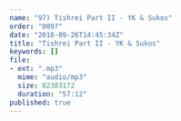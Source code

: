 ```yaml
---
name: "97) Tishrei Part II - YK & Sukos"
order: "0097"
date: "2018-09-26T14:45:34Z"
title: "Tishrei Part II - YK & Sukos"
keywords: []
file:
- ext: ".mp3"
  mime: "audio/mp3"
  size: 82383172
  duration: "57:12"
published: true
---
```

